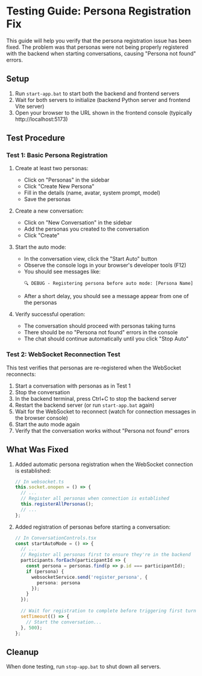 # Testing Guide: Persona Registration Fix

This guide will help you verify that the persona registration issue has been fixed. The problem was that personas were not being properly registered with the backend when starting conversations, causing "Persona not found" errors.

## Setup

1. Run `start-app.bat` to start both the backend and frontend servers
2. Wait for both servers to initialize (backend Python server and frontend Vite server)
3. Open your browser to the URL shown in the frontend console (typically http://localhost:5173)

## Test Procedure

### Test 1: Basic Persona Registration

1. Create at least two personas:
   - Click on "Personas" in the sidebar
   - Click "Create New Persona" 
   - Fill in the details (name, avatar, system prompt, model)
   - Save the personas

2. Create a new conversation:
   - Click on "New Conversation" in the sidebar
   - Add the personas you created to the conversation
   - Click "Create"

3. Start the auto mode:
   - In the conversation view, click the "Start Auto" button
   - Observe the console logs in your browser's developer tools (F12)
   - You should see messages like:
     ```
     🔍 DEBUG - Registering persona before auto mode: [Persona Name]
     ```
   - After a short delay, you should see a message appear from one of the personas

4. Verify successful operation:
   - The conversation should proceed with personas taking turns
   - There should be no "Persona not found" errors in the console
   - The chat should continue automatically until you click "Stop Auto"

### Test 2: WebSocket Reconnection Test

This test verifies that personas are re-registered when the WebSocket reconnects:

1. Start a conversation with personas as in Test 1
2. Stop the conversation
3. In the backend terminal, press Ctrl+C to stop the backend server
4. Restart the backend server (or run `start-app.bat` again)
5. Wait for the WebSocket to reconnect (watch for connection messages in the browser console)
6. Start the auto mode again
7. Verify that the conversation works without "Persona not found" errors

## What Was Fixed

1. Added automatic persona registration when the WebSocket connection is established:
   ```typescript
   // In websocket.ts
   this.socket.onopen = () => {
     // ...
     // Register all personas when connection is established
     this.registerAllPersonas();
     // ...
   };
   ```

2. Added registration of personas before starting a conversation:
   ```typescript
   // In ConversationControls.tsx
   const startAutoMode = () => {
     // ...
     // Register all personas first to ensure they're in the backend
     participants.forEach(participantId => {
       const persona = personas.find(p => p.id === participantId);
       if (persona) {
         websocketService.send('register_persona', {
           persona: persona
         });
       }
     });
     
     // Wait for registration to complete before triggering first turn
     setTimeout(() => {
       // Start the conversation...
     }, 500);
   };
   ```

## Cleanup

When done testing, run `stop-app.bat` to shut down all servers.